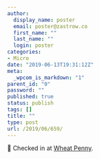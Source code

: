 ```yaml
---
author:
  display_name: poster
  email: poster@zastrow.co
  first_name: ""
  last_name: ""
  login: poster
categories:
- Micro
date: "2019-06-13T19:31:12Z"
meta:
  _wpcom_is_markdown: "1"
parent_id: "0"
password: ""
published: true
status: publish
tags: []
title: ""
type: post
url: /2019/06/659/
---
```

<p><span>📍</span> Checked in at <a href="http://4sq.com/14hhTOb">Wheat Penny</a>.</p>
